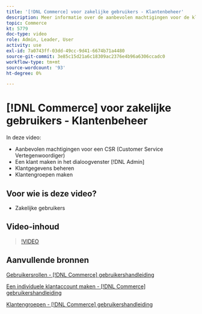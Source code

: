 ```yaml
---
title: '[!DNL Commerce] voor zakelijke gebruikers - Klantenbeheer'
description: Meer informatie over de aanbevolen machtigingen voor de klantenservice en het maken van een klant in de [!DNL Admin], het beheren van klanteninformatie, en het creëren van klantengroepen.
topic: Commerce
kt: 5779
doc-type: video
role: Admin, Leader, User
activity: use
exl-id: 7a0743ff-03dd-49cc-9d41-6674b71a4480
source-git-commit: 3e85c15d21a6c18309ac2376e4b96a6306ccadc0
workflow-type: tm+mt
source-wordcount: '93'
ht-degree: 0%

---
```


# [!DNL Commerce] voor zakelijke gebruikers - Klantenbeheer

In deze video:

- Aanbevolen machtigingen voor een CSR (Customer Service Vertegenwoordiger)
- Een klant maken in het dialoogvenster [!DNL Admin]
- Klantgegevens beheren
- Klantengroepen maken

## Voor wie is deze video?

- Zakelijke gebruikers

## Video-inhoud

>[!VIDEO](https://video.tv.adobe.com/v/36189?quality=12&learn=on)

## Aanvullende bronnen

[Gebruikersrollen - [!DNL Commerce] gebruikershandleiding](https://docs.magento.com/user-guide/system/permissions-user-roles.html)

[Een individuele klantaccount maken - [!DNL Commerce] gebruikershandleiding](https://docs.magento.com/user-guide/customers/account-create.html)

[Klantengroepen - [!DNL Commerce] gebruikershandleiding](https://docs.magento.com/user-guide/customers/customer-groups.html)
